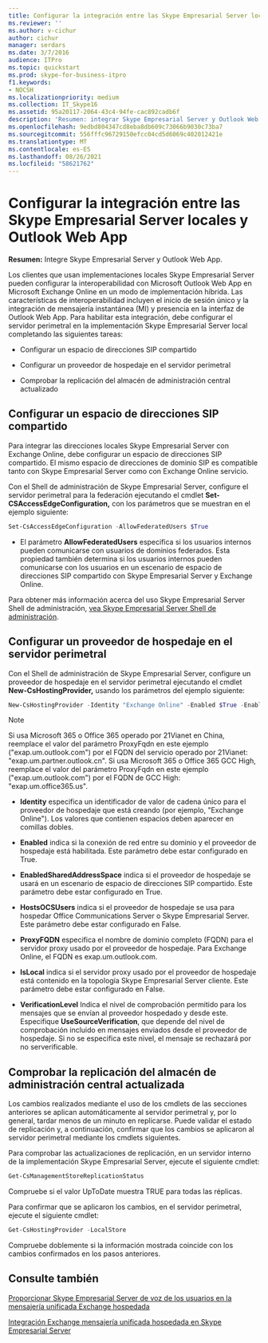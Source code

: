 ```yaml
---
title: Configurar la integración entre las Skype Empresarial Server locales y Outlook Web App
ms.reviewer: ''
ms.author: v-cichur
author: cichur
manager: serdars
ms.date: 3/7/2016
audience: ITPro
ms.topic: quickstart
ms.prod: skype-for-business-itpro
f1.keywords:
- NOCSH
ms.localizationpriority: medium
ms.collection: IT_Skype16
ms.assetid: 95a20117-2064-43c4-94fe-cac892cadb6f
description: 'Resumen: integrar Skype Empresarial Server y Outlook Web App.'
ms.openlocfilehash: 9edbd804347cd8eba8db609c73066b9030c73ba7
ms.sourcegitcommit: 556fffc96729150efcc04cd5d6069c402012421e
ms.translationtype: MT
ms.contentlocale: es-ES
ms.lasthandoff: 08/26/2021
ms.locfileid: "58621762"
---
```

# <a name="configure-integration-between-on-premises-skype-for-business-server-and-outlook-web-app"></a>Configurar la integración entre las Skype Empresarial Server locales y Outlook Web App

**Resumen:** Integre Skype Empresarial Server y Outlook Web App.

Los clientes que usan implementaciones locales Skype Empresarial Server pueden configurar la interoperabilidad con Microsoft Outlook Web App en Microsoft Exchange Online en un modo de implementación híbrida. Las características de interoperabilidad incluyen el inicio de sesión único y la integración de mensajería instantánea (MI) y presencia en la interfaz de Outlook Web App. Para habilitar esta integración, debe configurar el servidor perimetral en la implementación Skype Empresarial Server local completando las siguientes tareas:

- Configurar un espacio de direcciones SIP compartido

- Configurar un proveedor de hospedaje en el servidor perimetral

- Comprobar la replicación del almacén de administración central actualizado

## <a name="configure-a-shared-sip-address-space"></a>Configurar un espacio de direcciones SIP compartido

Para integrar las direcciones locales Skype Empresarial Server con Exchange Online, debe configurar un espacio de direcciones SIP compartido. El mismo espacio de direcciones de dominio SIP es compatible tanto con Skype Empresarial Server como con Exchange Online servicio.

Con el Shell de administración de Skype Empresarial Server, configure el servidor perimetral para la federación ejecutando el cmdlet **Set-CSAccessEdgeConfiguration,** con los parámetros que se muestran en el ejemplo siguiente:

```powershell
Set-CsAccessEdgeConfiguration -AllowFederatedUsers $True
```

- El parámetro **AllowFederatedUsers** especifica si los usuarios internos pueden comunicarse con usuarios de dominios federados. Esta propiedad también determina si los usuarios internos pueden comunicarse con los usuarios en un escenario de espacio de direcciones SIP compartido con Skype Empresarial Server y Exchange Online.

Para obtener más información acerca del uso Skype Empresarial Server Shell de administración, [vea Skype Empresarial Server Shell de administración](../../manage/management-shell.md).

## <a name="configure-a-hosting-provider-on-the-edge-server"></a>Configurar un proveedor de hospedaje en el servidor perimetral

Con el Shell de administración de Skype Empresarial Server, configure un proveedor de hospedaje en el servidor perimetral ejecutando el cmdlet **New-CsHostingProvider,** usando los parámetros del ejemplo siguiente:

```powershell
New-CsHostingProvider -Identity "Exchange Online" -Enabled $True -EnabledSharedAddressSpace $True -HostsOCSUsers $False -ProxyFqdn "exap.um.outlook.com" -IsLocal $False -VerificationLevel UseSourceVerification
```

> [!NOTE]
> Si usa Microsoft 365 o Office 365 operado por 21Vianet en China, reemplace el valor del parámetro ProxyFqdn en este ejemplo ("exap.um.outlook.com") por el FQDN del servicio operado por 21Vianet: "exap.um.partner.outlook.cn". Si usa Microsoft 365 o Office 365 GCC High, reemplace el valor del parámetro ProxyFqdn en este ejemplo ("exap.um.outlook.com") por el FQDN de GCC High: "exap.um.office365.us".

- **Identity** especifica un identificador de valor de cadena único para el proveedor de hospedaje que está creando (por ejemplo, "Exchange Online"). Los valores que contienen espacios deben aparecer en comillas dobles.

- **Enabled** indica si la conexión de red entre su dominio y el proveedor de hospedaje está habilitada. Este parámetro debe estar configurado en True.

- **EnabledSharedAddressSpace** indica si el proveedor de hospedaje se usará en un escenario de espacio de direcciones SIP compartido. Este parámetro debe estar configurado en True.

- **HostsOCSUsers** indica si el proveedor de hospedaje se usa para hospedar Office Communications Server o Skype Empresarial Server. Este parámetro debe estar configurado en False.

- **ProxyFQDN** especifica el nombre de dominio completo (FQDN) para el servidor proxy usado por el proveedor de hospedaje. Para Exchange Online, el FQDN es exap.um.outlook.com.

- **IsLocal** indica si el servidor proxy usado por el proveedor de hospedaje está contenido en la topología Skype Empresarial Server cliente. Este parámetro debe estar configurado en False.

- **VerificationLevel** Indica el nivel de comprobación permitido para los mensajes que se envían al proveedor hospedado y desde este. Especifique **UseSourceVerification**, que depende del nivel de comprobación incluido en mensajes enviados desde el proveedor de hospedaje. Si no se especifica este nivel, el mensaje se rechazará por no serverificable.

## <a name="verify-replication-of-the-updated-central-management-store"></a>Comprobar la replicación del almacén de administración central actualizada

Los cambios realizados mediante el uso de los cmdlets de las secciones anteriores se aplican automáticamente al servidor perimetral y, por lo general, tardar menos de un minuto en replicarse. Puede validar el estado de replicación y, a continuación, confirmar que los cambios se aplicaron al servidor perimetral mediante los cmdlets siguientes.

Para comprobar las actualizaciones de replicación, en un servidor interno de la implementación Skype Empresarial Server, ejecute el siguiente cmdlet:

```powershell
Get-CsManagementStoreReplicationStatus
```
Compruebe si el valor UpToDate muestra TRUE para todas las réplicas.

Para confirmar que se aplicaron los cambios, en el servidor perimetral, ejecute el siguiente cmdlet:

```powershell
Get-CsHostingProvider -LocalStore
```
Compruebe doblemente si la información mostrada coincide con los cambios confirmados en los pasos anteriores.

## <a name="see-also"></a>Consulte también

[Proporcionar Skype Empresarial Server de voz de los usuarios en la mensajería unificada Exchange hospedada](/previous-versions/office/lync-server-2013/lync-server-2013-providing-lync-server-users-voice-mail-on-hosted-exchange-um)

[Integración Exchange mensajería unificada hospedada en Skype Empresarial Server](/previous-versions/office/lync-server-2013/lync-server-2013-hosted-exchange-unified-messaging-integration)